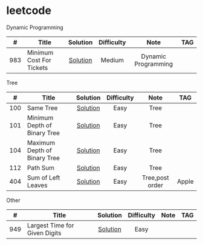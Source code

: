 # leetcode

Dynamic Programming

| # |  Title           |Solution  |Difficulty |Note|TAG|
|------------| ------------- |:-------------:| :-----:|:-----:|:-----:|
| 983 | Minimum Cost For Tickets       |  [Solution](https://github.com/sugur/leetcode/blob/master/src/main/java/idv/swtang/leetcode/dynamic_programming/MinimumCostForTickets.java) | Medium |Dynamic Programming||


Tree

| # |  Title           |Solution  |Difficulty |Note|TAG|
|------------| ------------- |:-------------:| :-----:|:-----:|:-----:|
| 100 | Same Tree       |  [Solution](https://github.com/sugur/leetcode/blob/master/src/main/java/idv/swtang/leetcode/tree/SameTree.java) | Easy |Tree||
| 101 |Minimum Depth of Binary Tree       |  [Solution](https://github.com/sugur/leetcode/blob/master/src/main/java/idv/swtang/leetcode/tree/MinimumDepthOfBinaryTree.java) | Easy |Tree||
| 104 |  Maximum Depth of Binary Tree       |  [Solution](https://github.com/sugur/leetcode/blob/master/src/main/java/idv/swtang/leetcode/tree/MaximumDepthofBinaryTree.java) | Easy |Tree||
| 112 | Path Sum       |  [Solution](https://github.com/sugur/leetcode/blob/master/src/main/java/idv/swtang/leetcode/tree/PathSum.java) | Easy |Tree||
| 404 | Sum of Left Leaves |  [Solution](https://github.com/sugur/leetcode/blob/master/src/main/java/idv/swtang/leetcode/tree/SumOfLeftLeaves.java) | Easy |Tree,post order|Apple|


Other

| # |  Title           |Solution  |Difficulty |Note|TAG|
|------------| ------------- |:-------------:| :-----:|:-----:|:-----:|
| 949 | Largest Time for Given Digits      |  [Solution](https://github.com/sugur/leetcode/blob/master/src/main/java/idv/swtang/leetcode/other/LargestTimeFromDigits.java) | Easy |||





